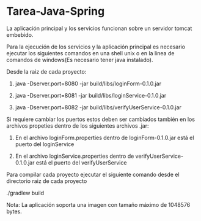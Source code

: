 # Tarea-Java-Spring

La aplicación principal y los servicios funcionan sobre un servidor tomcat embebido.

Para la ejecución de los servicios y la aplicación principal es necesario ejecutar los siguientes
comandos en una shell unix o en la linea de comandos de windows(Es necesario tener java instalado).

Desde la raiz de cada proyecto:

1)	java -Dserver.port=8080 -jar build/libs/loginForm-0.1.0.jar

2)	java -Dserver.port=8081 -jar build/libs/loginService-0.1.0.jar

3)	java -Dserver.port=8082 -jar build/libs/verifyUserService-0.1.0.jar

Si requiere cambiar los puertos estos deben ser cambiados también en los archivos propeties dentro
de los siguientes archivos .jar:

1)	En el archivo loginForm.properties dentro de loginForm-0.1.0.jar está el puerto del loginService

2)	En el archivo loginService.properties dentro de verifyUserService-0.1.0.jar está el puerto del verifyUserService

Para compilar cada proyecto ejecutar el siguiente comando desde el directorio raiz de cada proyecto

  ./gradlew build
  
Nota: La aplicación soporta una imagen con tamaño máximo de 1048576 bytes.